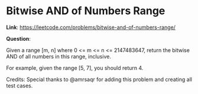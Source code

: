 # Bitwise AND of Numbers Range

**Link**: <https://leetcode.com/problems/bitwise-and-of-numbers-range/>

**Question**:

Given a range [m, n] where 0 <= m <= n <= 2147483647, return the bitwise AND of all numbers in this range, inclusive.

For example, given the range [5, 7], you should return 4.

Credits:
Special thanks to @amrsaqr for adding this problem and creating all test cases.
